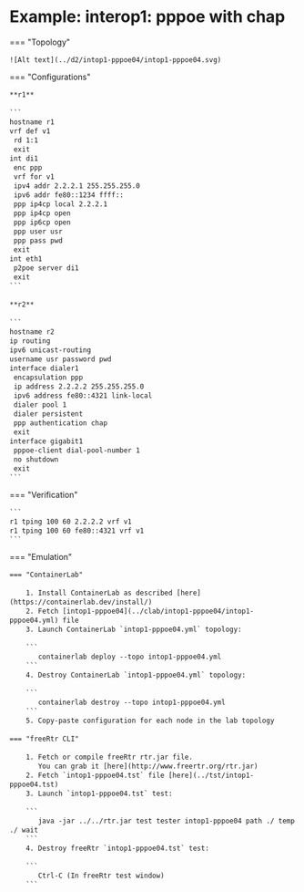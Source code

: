 # Example: interop1: pppoe with chap

=== "Topology"

    ![Alt text](../d2/intop1-pppoe04/intop1-pppoe04.svg)

=== "Configurations"

    **r1**

    ```
    hostname r1
    vrf def v1
     rd 1:1
     exit
    int di1
     enc ppp
     vrf for v1
     ipv4 addr 2.2.2.1 255.255.255.0
     ipv6 addr fe80::1234 ffff::
     ppp ip4cp local 2.2.2.1
     ppp ip4cp open
     ppp ip6cp open
     ppp user usr
     ppp pass pwd
     exit
    int eth1
     p2poe server di1
     exit
    ```

    **r2**

    ```
    hostname r2
    ip routing
    ipv6 unicast-routing
    username usr password pwd
    interface dialer1
     encapsulation ppp
     ip address 2.2.2.2 255.255.255.0
     ipv6 address fe80::4321 link-local
     dialer pool 1
     dialer persistent
     ppp authentication chap
     exit
    interface gigabit1
     pppoe-client dial-pool-number 1
     no shutdown
     exit
    ```

=== "Verification"

    ```
    r1 tping 100 60 2.2.2.2 vrf v1
    r1 tping 100 60 fe80::4321 vrf v1
    ```

=== "Emulation"

    === "ContainerLab"

        1. Install ContainerLab as described [here](https://containerlab.dev/install/)  
        2. Fetch [intop1-pppoe04](../clab/intop1-pppoe04/intop1-pppoe04.yml) file  
        3. Launch ContainerLab `intop1-pppoe04.yml` topology:  

        ```
           containerlab deploy --topo intop1-pppoe04.yml  
        ```
        4. Destroy ContainerLab `intop1-pppoe04.yml` topology:  

        ```
           containerlab destroy --topo intop1-pppoe04.yml  
        ```
        5. Copy-paste configuration for each node in the lab topology

    === "freeRtr CLI"

        1. Fetch or compile freeRtr rtr.jar file.  
           You can grab it [here](http://www.freertr.org/rtr.jar)  
        2. Fetch `intop1-pppoe04.tst` file [here](../tst/intop1-pppoe04.tst)  
        3. Launch `intop1-pppoe04.tst` test:  

        ```
           java -jar ../../rtr.jar test tester intop1-pppoe04 path ./ temp ./ wait
        ```
        4. Destroy freeRtr `intop1-pppoe04.tst` test:  

        ```
           Ctrl-C (In freeRtr test window)
        ```

